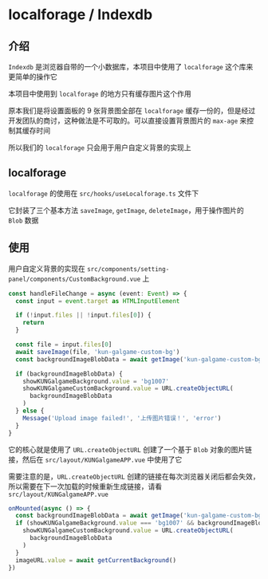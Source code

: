 # localforage / Indexdb

## 介绍

`Indexdb` 是浏览器自带的一个小数据库，本项目中使用了 `localforage` 这个库来更简单的操作它

本项目中使用到 `localforage` 的地方只有缓存图片这个作用

原本我们是将设置面板的 9 张背景图全部在 `localforage` 缓存一份的，但是经过开发团队的商讨，这种做法是不可取的。可以直接设置背景图片的 `max-age` 来控制其缓存时间

所以我们的 `localforage` 只会用于用户自定义背景的实现上

## localforage

`localforage` 的使用在 `src/hooks/useLocalforage.ts` 文件下

它封装了三个基本方法 `saveImage`, `getImage`, `deleteImage`，用于操作图片的 `Blob` 数据

## 使用

用户自定义背景的实现在 `src/components/setting-panel/components/CustomBackground.vue` 上

```typescript
const handleFileChange = async (event: Event) => {
  const input = event.target as HTMLInputElement

  if (!input.files || !input.files[0]) {
    return
  }

  const file = input.files[0]
  await saveImage(file, 'kun-galgame-custom-bg')
  const backgroundImageBlobData = await getImage('kun-galgame-custom-bg')

  if (backgroundImageBlobData) {
    showKUNGalgameBackground.value = 'bg1007'
    showKUNGalgameCustomBackground.value = URL.createObjectURL(
      backgroundImageBlobData
    )
  } else {
    Message('Upload image failed!', '上传图片错误！', 'error')
  }
}
```

它的核心就是使用了 `URL.createObjectURL` 创建了一个基于 `Blob` 对象的图片链接，然后在 `src/layout/KUNGalgameAPP.vue` 中使用了它

需要注意的是，`URL.createObjectURL` 创建的链接在每次浏览器关闭后都会失效，所以需要在下一次加载的时候重新生成链接，请看 `src/layout/KUNGalgameAPP.vue`

```typescript
onMounted(async () => {
  const backgroundImageBlobData = await getImage('kun-galgame-custom-bg')
  if (showKUNGalgameBackground.value === 'bg1007' && backgroundImageBlobData) {
    showKUNGalgameCustomBackground.value = URL.createObjectURL(
      backgroundImageBlobData
    )
  }
  imageURL.value = await getCurrentBackground()
})
```
